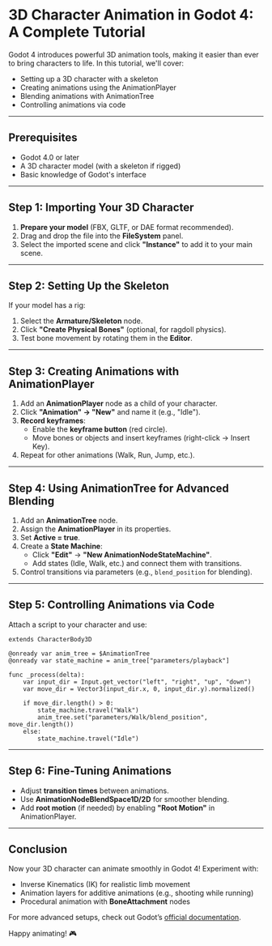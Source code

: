 # **3D Character Animation in Godot 4: A Complete Tutorial**

Godot 4 introduces powerful 3D animation tools, making it easier than ever to bring characters to life. In this tutorial, we'll cover:

- Setting up a 3D character with a skeleton
- Creating animations using the AnimationPlayer
- Blending animations with AnimationTree
- Controlling animations via code

---

## **Prerequisites**
- Godot 4.0 or later
- A 3D character model (with a skeleton if rigged)
- Basic knowledge of Godot's interface

---

## **Step 1: Importing Your 3D Character**
1. **Prepare your model** (FBX, GLTF, or DAE format recommended).
2. Drag and drop the file into the **FileSystem** panel.
3. Select the imported scene and click **"Instance"** to add it to your main scene.

---

## **Step 2: Setting Up the Skeleton**
If your model has a rig:
1. Select the **Armature/Skeleton** node.
2. Click **"Create Physical Bones"** (optional, for ragdoll physics).
3. Test bone movement by rotating them in the **Editor**.

---

## **Step 3: Creating Animations with AnimationPlayer**
1. Add an **AnimationPlayer** node as a child of your character.
2. Click **"Animation" → "New"** and name it (e.g., "Idle").
3. **Record keyframes**:
   - Enable the **keyframe button** (red circle).
   - Move bones or objects and insert keyframes (right-click → Insert Key).
4. Repeat for other animations (Walk, Run, Jump, etc.).

---

## **Step 4: Using AnimationTree for Advanced Blending**
1. Add an **AnimationTree** node.
2. Assign the **AnimationPlayer** in its properties.
3. Set **Active = true**.
4. Create a **State Machine**:
   - Click **"Edit"** → **"New AnimationNodeStateMachine"**.
   - Add states (Idle, Walk, etc.) and connect them with transitions.
5. Control transitions via parameters (e.g., `blend_position` for blending).

---

## **Step 5: Controlling Animations via Code**
Attach a script to your character and use:

```gdscript
extends CharacterBody3D

@onready var anim_tree = $AnimationTree
@onready var state_machine = anim_tree["parameters/playback"]

func _process(delta):
    var input_dir = Input.get_vector("left", "right", "up", "down")
    var move_dir = Vector3(input_dir.x, 0, input_dir.y).normalized()
    
    if move_dir.length() > 0:
        state_machine.travel("Walk")
        anim_tree.set("parameters/Walk/blend_position", move_dir.length())
    else:
        state_machine.travel("Idle")
```

---

## **Step 6: Fine-Tuning Animations**
- Adjust **transition times** between animations.
- Use **AnimationNodeBlendSpace1D/2D** for smoother blending.
- Add **root motion** (if needed) by enabling **"Root Motion"** in AnimationPlayer.

---

## **Conclusion**
Now your 3D character can animate smoothly in Godot 4! Experiment with:
- Inverse Kinematics (IK) for realistic limb movement
- Animation layers for additive animations (e.g., shooting while running)
- Procedural animation with **BoneAttachment** nodes

For more advanced setups, check out Godot’s [official documentation](https://docs.godotengine.org/).

Happy animating! 🎮